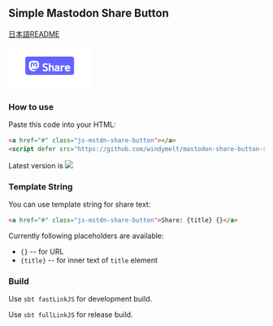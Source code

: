 ## Simple Mastodon Share Button

[日本語README](./README%20-ja_JP.md)

![](./preview.png)

### How to use

Paste this code into your HTML:

```html
<a href="#" class="js-mstdn-share-button"></a>
<script defer src="https://github.com/windymelt/mastodon-share-button-scalajs/releases/download/v0.0.6/mstdn-share.js"></script>
```

Latest version is ![](https://img.shields.io/github/v/release/windymelt/mastodon-share-button-scalajs?display_name=tag)

### Template String

You can use template string for share text:

```html
<a href="#" class="js-mstdn-share-button">Share: {title} {}</a>
```

Currently following placeholders are available:

- `{}` -- for URL
- `{title}` -- for inner text of `title` element

### Build

Use `sbt fastLinkJS` for development build.

Use `sbt fullLinkJS` for release build.
